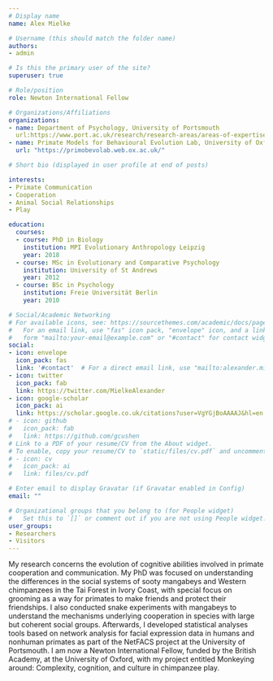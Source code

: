 ```yaml
---
# Display name
name: Alex Mielke

# Username (this should match the folder name)
authors:
- admin

# Is this the primary user of the site?
superuser: true

# Role/position
role: Newton International Fellow

# Organizations/Affiliations
organizations:
- name: Department of Psychology, University of Portsmouth
  url:https://www.port.ac.uk/research/research-areas/areas-of-expertise/comparative-and-evolutionary-psychology
- name: Primate Models for Behavioural Evolution Lab, University of Oxford
  url: "https://primobevolab.web.ox.ac.uk/"

# Short bio (displayed in user profile at end of posts)

interests:
- Primate Communication
- Cooperation
- Animal Social Relationships
- Play

education:
  courses:
  - course: PhD in Biology
    institution: MPI Evolutionary Anthropology Leipzig
    year: 2018
  - course: MSc in Evolutionary and Comparative Psychology
    institution: University of St Andrews
    year: 2012
  - course: BSc in Psychology
    institution: Freie Universität Berlin
    year: 2010

# Social/Academic Networking
# For available icons, see: https://sourcethemes.com/academic/docs/page-builder/#icons
#   For an email link, use "fas" icon pack, "envelope" icon, and a link in the
#   form "mailto:your-email@example.com" or "#contact" for contact widget.
social:
- icon: envelope
  icon_pack: fas
  link: '#contact'  # For a direct email link, use "mailto:alexander.mielke@anthro.ox.ac.uk".
- icon: twitter
  icon_pack: fab
  link: https://twitter.com/MielkeAlexander
- icon: google-scholar
  icon_pack: ai
  link: https://scholar.google.co.uk/citations?user=VgYGjBoAAAAJ&hl=en
# - icon: github
#   icon_pack: fab
#   link: https://github.com/gcushen
# Link to a PDF of your resume/CV from the About widget.
# To enable, copy your resume/CV to `static/files/cv.pdf` and uncomment the lines below.
# - icon: cv
#   icon_pack: ai
#   link: files/cv.pdf

# Enter email to display Gravatar (if Gravatar enabled in Config)
email: ""

# Organizational groups that you belong to (for People widget)
#   Set this to `[]` or comment out if you are not using People widget.
user_groups:
- Researchers
- Visitors
---
```


My research concerns the evolution of cognitive abilities involved in primate cooperation and communication. My PhD was focused on understanding the differences in the social systems of sooty mangabeys and Western chimpanzees in the Tai Forest in Ivory Coast, with special focus on grooming as a way for primates to make friends and protect their friendships. I also conducted snake experiments with mangabeys to understand the mechanisms underlying cooperation in species with large but coherent social groups. Afterwards, I developed statistical analyses tools based on network analysis for facial expression data in humans and nonhuman primates as part of the NetFACS project at the University of Portsmouth. I am now a Newton International Fellow, funded by the British Academy, at the University of Oxford, with my project entitled Monkeying around: Complexity, cognition, and culture in chimpanzee play.
